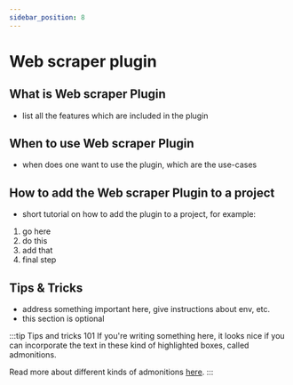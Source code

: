 ```yaml
---
sidebar_position: 8
---
```


# Web scraper plugin

## What is Web scraper Plugin

- list all the features which are included in the plugin

## When to use Web scraper Plugin

- when does one want to use the plugin, which are the use-cases

## How to add the Web scraper Plugin to a project

- short tutorial on how to add the plugin to a project, for example:

1. go here
2. do this
3. add that
4. final step

## Tips & Tricks

- address something important here, give instructions about env, etc.
- this section is optional

:::tip Tips and tricks 101
If you're writing something here, it looks nice if you can incorporate the text in these kind of highlighted boxes, called admonitions.

Read more about different kinds of admonitions [here](https://docusaurus.io/docs/markdown-features/admonitions).
:::
